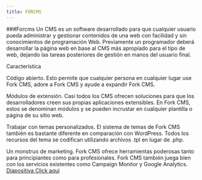 ```yaml
---
title: FORCMS
---
```


<!-- # BIENVENIDOS
## Graficación y animación  -->
###Forcms
Un CMS es un software desarrollado para que cualquier usuario pueda administrar y gestionar contenidos de una web con facilidad y sin conocimientos de programación Web. Previamente un programador deberá desarrollar la página web en base al CMS más apropiado para el tipo de web, dejando las tareas posteriores de gestión en manos del usuario final.

Característica

Código abierto. Esto permite que cualquier persona en cualquier lugar use Fork CMS, adore a Fork CMS y ayude a expandir Fork CMS.

Módulos de extensión. Casi todos los CMS ofrecen soluciones para que los desarrolladores creen sus propias aplicaciones extensibles. En Fork CMS, estos se denominan módulos y se pueden incrustar en cualquier plantilla o página de su sitio web.

Trabajar con temas personalizados. El sistema de temas de Fork CMS también es bastante diferente en comparación con WordPress. Todos los recursos del tema se codifican utilizando archivos .tpl en lugar de .php.

Un monstruo de marketing. Fork CMS ofrece herramientas poderosas tanto para principiantes como para profesionales. Fork CMS también juega bien con los servicios existentes como Campaign Monitor y Google Analytics.
[Diapositiva Click aqui](http://valeriaalvarezsis.com:8087/reveal.js-master/demo.html#/)
<!--
[Diapositiva Click aqui.](../demo.html)

Prueba de forkcms Click aqui.
Pruebalo es gratis aqui les dejo el link: Click aqui.
 -->
